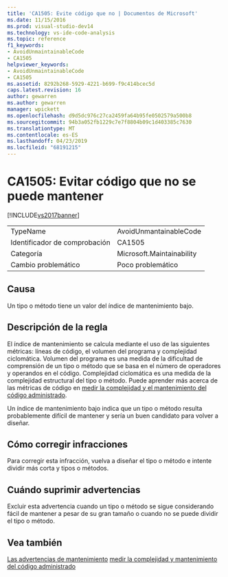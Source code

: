 ```yaml
---
title: 'CA1505: Evite código que no | Documentos de Microsoft'
ms.date: 11/15/2016
ms.prod: visual-studio-dev14
ms.technology: vs-ide-code-analysis
ms.topic: reference
f1_keywords:
- AvoidUnmaintainableCode
- CA1505
helpviewer_keywords:
- AvoidUnmaintainableCode
- CA1505
ms.assetid: 8292b268-5929-4221-b699-f9c414bcec5d
caps.latest.revision: 16
author: gewarren
ms.author: gewarren
manager: wpickett
ms.openlocfilehash: d9d5dc976c27ca2459fa64b95fe0502579a500b8
ms.sourcegitcommit: 94b3a052fb1229c7e7f8804b09c1d403385c7630
ms.translationtype: MT
ms.contentlocale: es-ES
ms.lasthandoff: 04/23/2019
ms.locfileid: "68191215"
---
```

# <a name="ca1505-avoid-unmaintainable-code"></a>CA1505: Evitar código que no se puede mantener
[!INCLUDE[vs2017banner](../includes/vs2017banner.md)]

|||
|-|-|
|TypeName|AvoidUnmantainableCode|
|Identificador de comprobación|CA1505|
|Categoría|Microsoft.Maintainability|
|Cambio problemático|Poco problemático|

## <a name="cause"></a>Causa
 Un tipo o método tiene un valor del índice de mantenimiento bajo.

## <a name="rule-description"></a>Descripción de la regla
 El índice de mantenimiento se calcula mediante el uso de las siguientes métricas: líneas de código, el volumen del programa y complejidad ciclomática. Volumen del programa es una medida de la dificultad de comprensión de un tipo o método que se basa en el número de operadores y operandos en el código. Complejidad ciclomática es una medida de la complejidad estructural del tipo o método. Puede aprender más acerca de las métricas de código en [medir la complejidad y el mantenimiento del código administrado](../code-quality/measuring-complexity-and-maintainability-of-managed-code.md).

 Un índice de mantenimiento bajo indica que un tipo o método resulta probablemente difícil de mantener y sería un buen candidato para volver a diseñar.

## <a name="how-to-fix-violations"></a>Cómo corregir infracciones
 Para corregir esta infracción, vuelva a diseñar el tipo o método e intente dividir más corta y tipos o métodos.

## <a name="when-to-suppress-warnings"></a>Cuándo suprimir advertencias
 Excluir esta advertencia cuando un tipo o método se sigue considerando fácil de mantener a pesar de su gran tamaño o cuando no se puede dividir el tipo o método.

## <a name="see-also"></a>Vea también
 [Las advertencias de mantenimiento](../code-quality/maintainability-warnings.md) [medir la complejidad y mantenimiento del código administrado](../code-quality/measuring-complexity-and-maintainability-of-managed-code.md)
